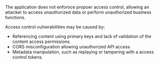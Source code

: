 The application does not enforoce propoer access control, allowing an attacker to access unauthorized data or perform unauthorized business functions.

Access control vulnerabilities may be caused by:

*   Referencing content using primary keys and lack of validation of the content access permissions.
*   CORS misconfiguration allowing unauthorized API access.
*   Metadata manipulation, such as replaying or tampering with a access control tokens.